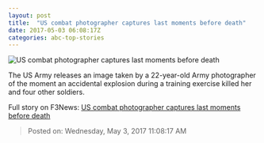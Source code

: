```yaml
---
layout: post
title:  "US combat photographer captures last moments before death"
date: 2017-05-03 06:08:17Z
categories: abc-top-stories
---
```


![US combat photographer captures last moments before death](http://www.abc.net.au/news/image/8493696-1x1-700x700.jpg)

The US Army releases an image taken by a 22-year-old Army photographer of the moment an accidental explosion during a training exercise killed her and four other soldiers.


Full story on F3News: [US combat photographer captures last moments before death](http://www.f3nws.com/n/VZhqgE)

> Posted on: Wednesday, May 3, 2017 11:08:17 AM
